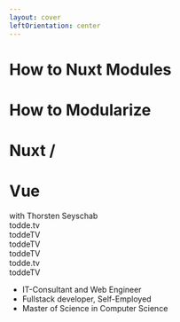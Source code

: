 ```yaml
---
layout: cover
leftOrientation: center
---
```


<div class="relative">
    <!-- <h1 class="!text-[2.8rem]"> -->
    <h1 class="!text-5xl">
        How to Nuxt Modules
    </h1>
    <h1 class="!text-5xl absolute -top-5xl w-fit" v-click="3">
        How to Modularize
    </h1>
    <h1 class="!text-5xl absolute -top-7xl w-fit left-105 -rotate-15" v-click="3">
        Nuxt&nbsp;/
    </h1>
    <h1 class="!text-5xl absolute -top-3xl w-fit left-120 rotate-5" v-click="3">
        Vue
    </h1>
    <div class="absolute w-120 -left-3 top-6" v-mark="{ at: 3, color: '#ab2657', type: 'underline' }"></div>
    <div class="absolute w-120 -left-3 top-5" v-mark="{ at: 3, color: '#ab2657', type: 'underline' }"></div>
</div>

<div class="flex flex-col relative">
    <div>
        with <span class="color-[#26ab7a]">Thorsten Seyschab</span>
    </div>
    <div
        class="absolute top-38 left-136 px-5 py-2 whitespace-nowrap flex flex-row gap-4"
        v-click="1"
        v-mark="{ at: 1, color: '#26ab7a', type: 'box' }"
    >
        <div class="flex flex-col">
            <div class="flex">
                <mdi-web class="baseColor mt-0.5 mr-2" />
                <MyLink to="https://todde.tv/">todde.tv</MyLink>
            </div>
            <div class="flex">
                <mdi-github class="baseColor mt-0.5 mr-2" />
                <MyLink to="https://github.com/toddeTV">toddeTV</MyLink>
            </div>
        </div>
        <div class="flex flex-col">
            <div class="flex">
                <simple-icons-x class="baseColor mt-0.5 mr-2" />
                <MyLink to="https://x.com/toddeTV">toddeTV</MyLink>
            </div>
            <div class="flex">
                <simple-icons-twitch class="baseColor mt-0.5 mr-2" />
                <MyLink to="https://www.twitch.tv/toddeTV">toddeTV</MyLink>
            </div>
        </div>
        <div class="flex flex-col">
            <div class="flex">
                <simple-icons-bluesky class="baseColor mt-0.5 mr-2" />
                <MyLink to="https://bsky.app/profile/todde.tv">todde.tv</MyLink>
            </div>
            <div class="flex">
                <mdi-linkedin class="baseColor mt-0.5 mr-2" />
                <MyLink to="https://www.linkedin.com/in/toddetv/">toddeTV</MyLink>
            </div>
            <!-- TODO wrong discord URI? -->
            <!-- <div class="flex">
                <mdi-discord class="baseColor mt-0.5 mr-2" />
                <MyLink to="https://discordapp.com/users/todde.tv/">todde.tv</MyLink>
            </div> -->
        </div>
    </div>
    <ul class="absolute top-10 w-100" v-click="2">
        <li><mdi-message-bubble-outline class="baseColor mr-2" /> IT-Consultant and Web Engineer</li>
        <li><mdi-worker-outline class="baseColor mr-2"/> Fullstack developer, Self-Employed</li>
        <li><mdi-school-outline class="baseColor mr-2" /> Master of Science in Computer Science</li>
        <!-- <li>based in Germany</li> -->
    </ul>
</div>

<!--
- You can find me online
- My website is always on the bottom left
- The slides are public - link at the end
-->
